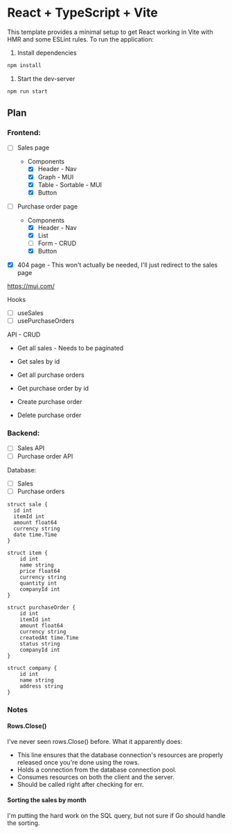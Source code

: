 # React + TypeScript + Vite

This template provides a minimal setup to get React working in Vite with HMR and some ESLint rules. To run the application:

1. Install dependencies

```bash
npm install
```

1. Start the dev-server

```bash
npm run start
```

## Plan

### Frontend:

- [ ] Sales page

  - Components
    - [x] Header - Nav
    - [x] Graph - MUI
    - [x] Table - Sortable - MUI
    - [x] Button

- [ ] Purchase order page

  - Components
    - [x] Header - Nav
    - [x] List
    - [ ] Form - CRUD
    - [x] Button

- [x] 404 page - This won't actually be needed, I'll just redirect to the sales page

https://mui.com/

Hooks

- [ ] useSales
- [ ] usePurchaseOrders

API - CRUD

- Get all sales - Needs to be paginated
- Get sales by id

- Get all purchase orders
- Get purchase order by id
- Create purchase order
- Delete purchase order

### Backend:

- [ ] Sales API
- [ ] Purchase order API

Database:

- [ ] Sales
- [ ] Purchase orders

```
struct sale {
  id int
  itemId int
  amount float64
  currency string
  date time.Time
}

struct item {
    id int
    name string
    price float64
    currency string
    quantity int
    companyId int
}

struct purchaseOrder {
    id int
    itemId int
    amount float64
    currency string
    createdAt time.Time
    status string
    companyId int
}

struct company {
    id int
    name string
    address string
}
```

### Notes

#### Rows.Close()

I've never seen rows.Close() before. What it apparently does:

- This line ensures that the database connection's resources are properly released once you're done using the rows.
- Holds a connection from the database connection pool.
- Consumes resources on both the client and the server.
- Should be called right after checking for err.

#### Sorting the sales by month

I'm putting the hard work on the SQL query, but not sure if Go should handle the sorting.
